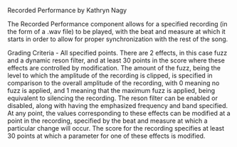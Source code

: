 Recorded Performance by Kathryn Nagy

The Recorded Performance component allows for a specified recording (in the form of a .wav file) to be played, with the beat and measure at which it starts in order to allow for proper synchronization with the rest of the song.

Grading Criteria - All specified points. There are 2 effects, in this case fuzz and a dynamic reson filter, and at least 30 points in the score where these effects are controlled by modification. The amount of the fuzz, being the level to which the amplitude of the recording is clipped, is specified in comparison to the overall amplitude of the recording, with 0 meaning no fuzz is applied, and 1 meaning that the maximum fuzz is applied, being equivalent to silencing the recording. The reson filter can be enabled or disabled, along with having the emphasized frequency and band specified. At any point, the values corresponding to these effects can be modified at a point in the recording, specified by the beat and measure at which a particular change will occur. The score for the recording specifies at least 30 points at which a parameter for one of these effects is modified.
